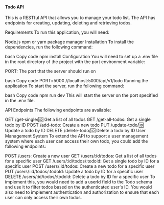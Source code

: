 #### Todo API
This is a RESTful API that allows you to manage your todo list. The API has endpoints for creating, updating, deleting and retrieving todos.

Requirements
To run this application, you will need:

Node.js
npm or yarn package manager
Installation
To install the dependencies, run the following command:

bash
Copy code
npm install
Configuration
You will need to set up a .env file in the root directory of the project with the port environment variable:

PORT: The port that the server should run on

bash
Copy code
PORT=5000
//localhost:5000/api/v1/todo
Running the application
To start the server, run the following command:

bash
Copy code
npm run dev
This will start the server on the port specified in the .env file.

API Endpoints
The following endpoints are available:

GET /get-single/:id: Get a list of all todos
GET /get-all-todos: Get a single todo by ID
POST /add-todo: Create a new todo
PUT /update-todo/:id: Update a todo by ID
DELETE /delete-todo/:id: Delete a todo by ID
User Management System
To extend the API to support a user management system where each user can access their own todo, you could add the following endpoints:

POST /users: Create a new user
GET /users/:id/todos: Get a list of all todos for a specific user
GET /users/:id/todos/:todoId: Get a single todo by ID for a specific user
POST /users/:id/todos: Create a new todo for a specific user
PUT /users/:id/todos/:todoId: Update a todo by ID for a specific user
DELETE /users/:id/todos/:todoId: Delete a todo by ID for a specific user
To implement this, you would need to add a userId field to the Todo schema and use it to filter todos based on the authenticated user's ID. You would also need to implement authentication and authorization to ensure that each user can only access their own todos.